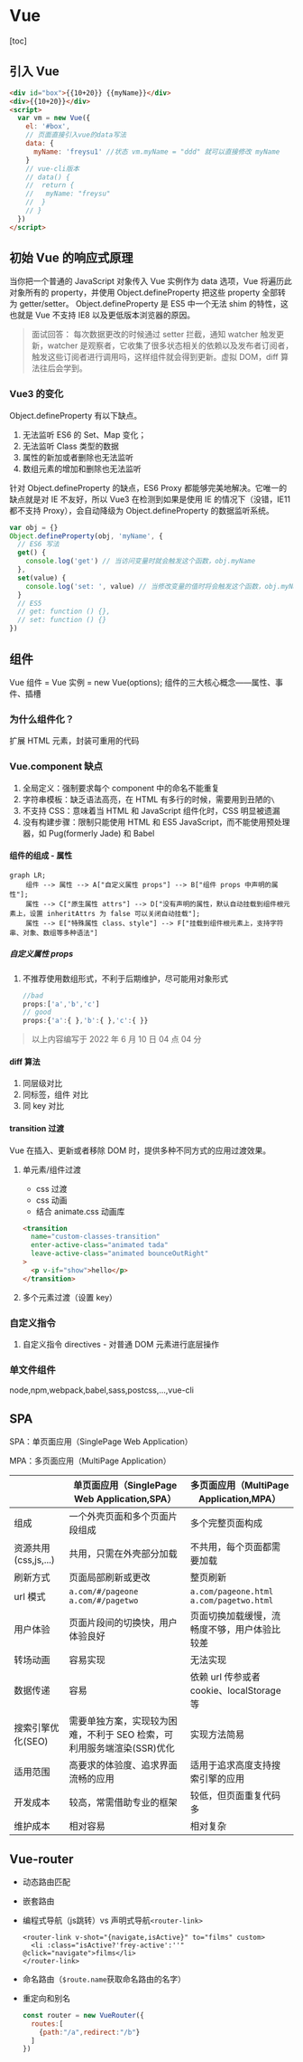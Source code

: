 # Vue

[toc]

## 引入 Vue

```html
<div id="box">{{10+20}} {{myName}}</div>
<div>{{10+20}}</div>
<script>
  var vm = new Vue({
    el: '#box',
    // 页面直接引入vue的data写法
    data: {
      myName: 'freysu1' //状态 vm.myName = "ddd" 就可以直接修改 myName
    }
    // vue-cli版本
    // data() {
    //  return {
    //   myName: "freysu"
    //  }
    // }
  })
</script>
```

## 初始 Vue 的响应式原理

当你把一个普通的 JavaScript 对象传入 Vue 实例作为 data 选项，Vue 将遍历此对象所有的 property，并使用 Object.defineProperty 把这些 property 全部转为 getter/setter。
Object.defineProperty 是 ES5 中一个无法 shim 的特性，这也就是 Vue 不支持 IE8 以及更低版本浏览器的原因。

> 面试回答：
> 每次数据更改的时候通过 setter 拦截，通知 watcher 触发更新，watcher 是观察者，它收集了很多状态相关的依赖以及发布者订阅者，触发这些订阅者进行调用吗，这样组件就会得到更新。虚拟 DOM，diff 算法往后会学到。

### Vue3 的变化

Object.defineProperty 有以下缺点。

1. 无法监听 ES6 的 Set、Map 变化；
2. 无法监听 Class 类型的数据
3. 属性的新加或者删除也无法监听
4. 数组元素的增加和删除也无法监听

针对 Object.defineProperty 的缺点，ES6 Proxy 都能够完美地解决。它唯一的缺点就是对 IE 不友好，所以 Vue3 在检测到如果是使用 IE 的情况下（没错，IE11 都不支持 Proxy），会自动降级为 Object.defineProperty 的数据监听系统。

```js
var obj = {}
Object.defineProperty(obj, 'myName', {
  // ES6 写法
  get() {
    console.log('get') // 当访问变量时就会触发这个函数，obj.myName
  },
  set(value) {
    console.log('set: ', value) // 当修改变量的值时将会触发这个函数，obj.myName = "xxx"
  }
  // ES5
  // get: function () {},
  // set: function () {}
})
```

## 组件

Vue 组件 = Vue 实例 = new Vue(options);
组件的三大核心概念——属性、事件、插槽

### 为什么组件化？

扩展 HTML 元素，封装可重用的代码

### Vue.component 缺点

1. 全局定义：强制要求每个 component 中的命名不能重复
1. 字符串模板：缺乏语法高亮，在 HTML 有多行的时候，需要用到丑陋的`\`
1. 不支持 CSS：意味着当 HTML 和 JavaScript 组件化时，CSS 明显被遗漏
1. 没有构建步骤：限制只能使用 HTML 和 ES5 JavaScript，而不能使用预处理器，如 Pug(formerly Jade) 和 Babel

#### 组件的组成 - 属性

```mermaid
graph LR;
    组件 --> 属性 --> A["自定义属性 props"] --> B["组件 props 中声明的属性"];
    属性 --> C["原生属性 attrs"] --> D["没有声明的属性，默认自动挂载到组件根元素上，设置 inheritAttrs 为 false 可以关闭自动挂载"];
    属性 --> E["特殊属性 class、style"] --> F["挂载到组件根元素上，支持字符串、对象、数组等多种语法"]
```

##### 自定义属性 props

1. 不推荐使用数组形式，不利于后期维护，尽可能用对象形式

   ```js
   //bad
   props:['a','b','c']
   // good
   props:{'a':{ },'b':{ },'c':{ }}
   ```

> 以上内容编写于 2022 年 6 月 10 日 04 点 04 分

#### diff 算法

1. 同层级对比
2. 同标签，组件 对比
3. 同 key 对比

#### transition 过渡

Vue 在插入、更新或者移除 DOM 时，提供多种不同方式的应用过渡效果。

1. 单元素/组件过渡

   - css 过渡
   - css 动画
   - 结合 animate.css 动画库

   ```html
   <transition
     name="custom-classes-transition"
     enter-active-class="animated tada"
     leave-active-class="animated bounceOutRight"
   >
     <p v-if="show">hello</p>
   </transition>
   ```

2. 多个元素过渡（设置 key）

### 自定义指令

1. 自定义指令 directives - 对普通 DOM 元素进行底层操作

### 单文件组件

node,npm,webpack,babel,sass,postcss,...,vue-cli

## SPA

SPA：单页面应用（SinglePage Web Application）

MPA：多页面应用（MultiPage Application）

|                      | 单页面应用（SinglePage Web Application,SPA）                           | 多页面应用（MultiPage Application,MPA）       |
| -------------------- | ---------------------------------------------------------------------- | --------------------------------------------- |
| 组成                 | 一个外壳页面和多个页面片段组成                                         | 多个完整页面构成                              |
| 资源共用(css,js,...) | 共用，只需在外壳部分加载                                               | 不共用，每个页面都需要加载                    |
| 刷新方式             | 页面局部刷新或更改                                                     | 整页刷新                                      |
| url 模式             | `a.com/#/pageone`</br>`a.com/#/pagetwo`                                | `a.com/pageone.html`</br>`a.com/pagetwo.html` |
| 用户体验             | 页面片段间的切换快，用户体验良好                                       | 页面切换加载缓慢，流畅度不够，用户体验比较差  |
| 转场动画             | 容易实现                                                               | 无法实现                                      |
| 数据传递             | 容易                                                                   | 依赖 url 传参或者 cookie、localStorage 等     |
| 搜索引擎优化(SEO)    | 需要单独方案，实现较为困难，不利于 SEO 检索，可利用服务端渲染(SSR)优化 | 实现方法简易                                  |
| 适用范围             | 高要求的体验度、追求界面流畅的应用                                     | 适用于追求高度支持搜索引擎的应用              |
| 开发成本             | 较高，常需借助专业的框架                                               | 较低，但页面重复代码多                        |
| 维护成本             | 相对容易                                                               | 相对复杂                                      |

## Vue-router

- 动态路由匹配
- 嵌套路由
- 编程式导航（js跳转）vs 声明式导航`<router-link>`

  ```vue-html
  <router-link v-shot="{navigate,isActive}" to="films" custom>
    <li :class="isActive?'frey-active':''" @click="navigate">films</li>
  </router-link>
  ```

- 命名路由（`$route.name`获取命名路由的名字）
- 重定向和别名

  ```js
  const router = new VueRouter({
    routes:[
      {path:"/a",redirect:"/b"}
    ]
  })
  ```
